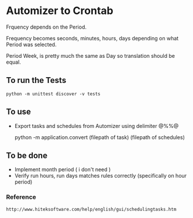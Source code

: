 # Automizer to Crontab

Frquency depends on the Period.

Frequency becomes seconds, minutes, hours, days depending on what Period was selected.

Period Week, is pretty much the same as Day so translation should be equal.

## To run the Tests
    python -m unittest discover -v tests

## To use
* Export tasks and schedules from Automizer using delimiter @%%@

    python -m application.convert (filepath of task) (filepath of schedules)

## To be done
* Implement month period ( i don't need )
* Verify run hours, run days matches rules correctly (specifically on hour period)

### Reference
    http://www.hiteksoftware.com/help/english/gui/schedulingtasks.htm